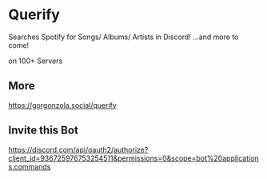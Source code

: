 # Querify
Searches Spotify for Songs/ Albums/ Artists in Discord!
...and more to come!

on 100+ Servers

## More
https://gorgonzola.social/querify

## Invite this Bot
https://discord.com/api/oauth2/authorize?client_id=936725976753254511&permissions=0&scope=bot%20applications.commands
